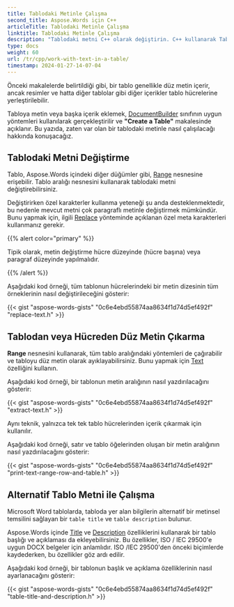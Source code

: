 ```yaml
---
title: Tablodaki Metinle Çalışma
second_title: Aspose.Words için C++
articleTitle: Tablodaki Metinle Çalışma
linktitle: Tablodaki Metinle Çalışma
description: "Tablodaki metni C++ olarak değiştirin. C++ kullanarak Tablodan veya Hücreden Düz Metin ayıklayın."
type: docs
weight: 60
url: /tr/cpp/work-with-text-in-a-table/
timestamp: 2024-01-27-14-07-04
---
```


Önceki makalelerde belirtildiği gibi, bir tablo genellikle düz metin içerir, ancak resimler ve hatta diğer tablolar gibi diğer içerikler tablo hücrelerine yerleştirilebilir.

Tabloya metin veya başka içerik eklemek, [DocumentBuilder](https://reference.aspose.com/words/cpp/aspose.words/documentbuilder/) sınıfının uygun yöntemleri kullanılarak gerçekleştirilir ve **"Create a Table"** makalesinde açıklanır. Bu yazıda, zaten var olan bir tablodaki metinle nasıl çalışılacağı hakkında konuşacağız.

## Tablodaki Metni Değiştirme

Tablo, Aspose.Words içindeki diğer düğümler gibi, [Range](https://reference.aspose.com/words/cpp/aspose.words/range/) nesnesine erişebilir. Tablo aralığı nesnesini kullanarak tablodaki metni değiştirebilirsiniz.

Değiştirirken özel karakterler kullanma yeteneği şu anda desteklenmektedir, bu nedenle mevcut metni çok paragraflı metinle değiştirmek mümkündür. Bunu yapmak için, ilgili [Replace](https://reference.aspose.com/words/cpp/aspose.words/range/replace/) yönteminde açıklanan özel meta karakterleri kullanmanız gerekir.

{{% alert color="primary" %}}

Tipik olarak, metin değiştirme hücre düzeyinde (hücre başına) veya paragraf düzeyinde yapılmalıdır.

{{% /alert %}}

Aşağıdaki kod örneği, tüm tablonun hücrelerindeki bir metin dizesinin tüm örneklerinin nasıl değiştirileceğini gösterir:

{{< gist "aspose-words-gists" "0c6e4ebd55874aa8634f1d74d5ef492f" "replace-text.h" >}}

## Tablodan veya Hücreden Düz Metin Çıkarma

**Range** nesnesini kullanarak, tüm tablo aralığındaki yöntemleri de çağırabilir ve tabloyu düz metin olarak ayıklayabilirsiniz. Bunu yapmak için [Text](https://reference.aspose.com/words/cpp/aspose.words/range/get_text/) özelliğini kullanın.

Aşağıdaki kod örneği, bir tablonun metin aralığının nasıl yazdırılacağını gösterir:

{{< gist "aspose-words-gists" "0c6e4ebd55874aa8634f1d74d5ef492f" "extract-text.h" >}}

Aynı teknik, yalnızca tek tek tablo hücrelerinden içerik çıkarmak için kullanılır.

Aşağıdaki kod örneği, satır ve tablo öğelerinden oluşan bir metin aralığının nasıl yazdırılacağını gösterir:

{{< gist "aspose-words-gists" "0c6e4ebd55874aa8634f1d74d5ef492f" "print-text-range-row-and-table.h" >}}

## Alternatif Tablo Metni ile Çalışma

Microsoft Word tablolarda, tabloda yer alan bilgilerin alternatif bir metinsel temsilini sağlayan bir `table title` ve `table description` bulunur.

Aspose.Words içinde [Title](https://reference.aspose.com/words/cpp/aspose.words.tables/table/get_title/) ve [Description](https://reference.aspose.com/words/cpp/aspose.words.tables/table/get_description/) özelliklerini kullanarak bir tablo başlığı ve açıklaması da ekleyebilirsiniz. Bu özellikler, ISO / IEC 29500'e uygun DOCX belgeler için anlamlıdır. ISO /IEC 29500'den önceki biçimlerde kaydederken, bu özellikler göz ardı edilir.

Aşağıdaki kod örneği, bir tablonun başlık ve açıklama özelliklerinin nasıl ayarlanacağını gösterir:

{{< gist "aspose-words-gists" "0c6e4ebd55874aa8634f1d74d5ef492f" "table-title-and-description.h" >}}
